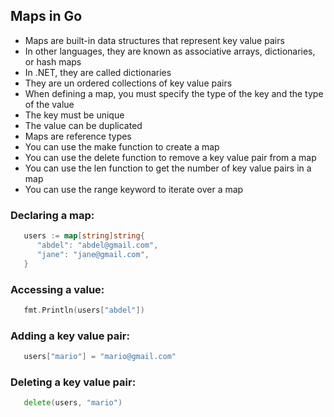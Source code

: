 ﻿
## Maps in Go
- Maps are built-in data structures that represent key value pairs
- In other languages, they are known as associative arrays, dictionaries, or hash maps
- In .NET, they are called dictionaries
- They are un ordered collections of key value pairs
- When defining a map, you must specify the type of the key and the type of the value
- The key must be unique
- The value can be duplicated
- Maps are reference types
- You can use the make function to create a map
- You can use the delete function to remove a key value pair from a map
- You can use the len function to get the number of key value pairs in a map
- You can use the range keyword to iterate over a map

### Declaring a map:
```go
   users := map[string]string{
      "abdel": "abdel@gmail.com",
      "jane": "jane@gmail.com",
   }
```

### Accessing a value:
```go
   fmt.Println(users["abdel"])
```

### Adding a key value pair:
```go
   users["mario"] = "mario@gmail.com"
```

### Deleting a key value pair:
```go
   delete(users, "mario")
```